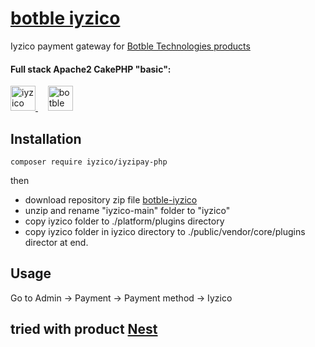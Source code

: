 # [botble iyzico](https://github.com/damalis/botble-iyzico)

Iyzico payment gateway for [Botble Technologies products](https://botble.com/)

#### Full stack Apache2 CakePHP "basic":
<p align="left"> <a href="https://www.iyzico.com/" target="_blank" rel="noreferrer"> <img src="https://avatars.githubusercontent.com/u/3815564?s=200&v=4" alt="iyzico" height="40" width="40"/> </a>&nbsp;&nbsp;&nbsp; <a href="https://botble.com/" target="_blank" rel="noreferrer"> <img src="https://avatars.githubusercontent.com/u/13820353?s=200&v=4" alt="botble technologies" width="40" height="40" width="40"/> </a>


## Installation

```
composer require iyzico/iyzipay-php
```

then

- download repository zip file  [botble-iyzico](https://github.com/damalis/botble-iyzico/archive/refs/heads/main.zip)
- unzip and rename "iyzico-main" folder to "iyzico"
- copy iyzico folder to ./platform/plugins directory
- copy iyzico folder in iyzico directory to ./public/vendor/core/plugins director at end.

## Usage

Go to Admin -> Payment -> Payment method -> Iyzico

## tried with product [Nest](https://docs.botble.com/nest/)
